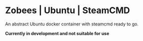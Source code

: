 # Zobees | Ubuntu | SteamCMD

An abstract Ubuntu docker container with steamcmd ready to go.

**Currently in development and not suitable for use**

